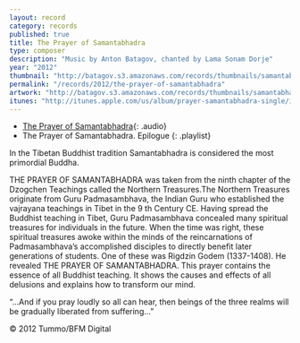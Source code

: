 ```yaml
---
layout: record
category: records
published: true
title: The Prayer of Samantabhadra
type: composer
description: "Music by Anton Batagov, chanted by Lama Sonam Dorje"
year: "2012"
thumbnail: "http://batagov.s3.amazonaws.com/records/thumbnails/samantabhadra.jpg"
permalink: "/records/2012/the-prayer-of-samantabhadra"
artwork: "http://batagov.s3.amazonaws.com/records/thumbnails/samantabhadra.jpg"
itunes: "http://itunes.apple.com/us/album/prayer-samantabhadra-single/id499997840"
---
```


- [The Prayer of Samantabhadra](http://batagov.s3.amazonaws.com/records/sounds/samantabhadra_excerpt.mp3){: .audio}
- The Prayer of Samantabhadra. Epilogue
{: .playlist}

In the Tibetan Buddhist tradition Samantabhadra is considered the most primordial Buddha.

THE PRAYER OF SAMANTABHADRA was taken from the ninth chapter of the Dzogchen Teachings called the Northern Treasures.The Northern Treasures originate from Guru Padmasambhava, the Indian Guru who established the vajrayana teachings in Tibet in the 9 th Century CE. Having spread the Buddhist teaching in Tibet, Guru Padmasambhava concealed many spiritual treasures for individuals in the future. When the time was right, these spiritual treasures awoke within the minds of the reincarnations of Padmasambhava’s accomplished disciples to directly benefit later generations of students. One of these was Rigdzin Godem (1337-1408). He revealed THE PRAYER OF SAMANTABHADRA. This prayer contains the essence of all Buddhist teaching. It shows the causes and effects of all delusions and explains how to transform our mind.

“…And if you pray loudly so all can hear, then beings of the three realms will be gradually liberated from suffering…”

© 2012 Tummo/BFM Digital